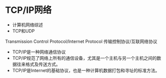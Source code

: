 # TCP/IP网络

* 计算机网络综述
* TCP和UDP

Transmission Control Protocol/Internet Protocol 传输控制协议/互联网络协议

* TCP/IP是一种网络通信协议
* TCP/IP规范了网络上所有的通信设备，尤其是一个主机与另一个主机之间的数据往来格式及传送方式。
* TCP/IP是Internet的基础协议，也是一种计算机数据打包和寻址的标准方法。

